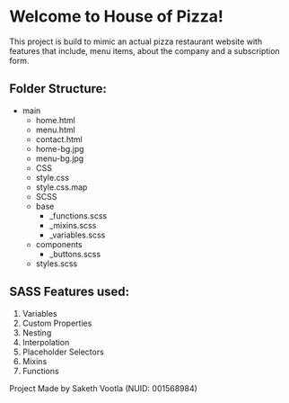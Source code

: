 # Welcome to House of Pizza!

This project is build to mimic an actual pizza restaurant website with features that include, menu items, about the company and a subscription form.

## Folder Structure:
- main 
    - home.html
    - menu.html
    - contact.html
    - home-bg.jpg
    - menu-bg.jpg
    - CSS
    - style.css
    - style.css.map
    - SCSS
  - base
    - _functions.scss
    - _mixins.scss
    - _variables.scss
  - components
    - _buttons.scss
  - styles.scss

## SASS Features used: 

1) Variables
2) Custom Properties
3) Nesting
4) Interpolation
5) Placeholder Selectors
6) Mixins
7) Functions

Project Made by Saketh Vootla (NUID: 001568984)






